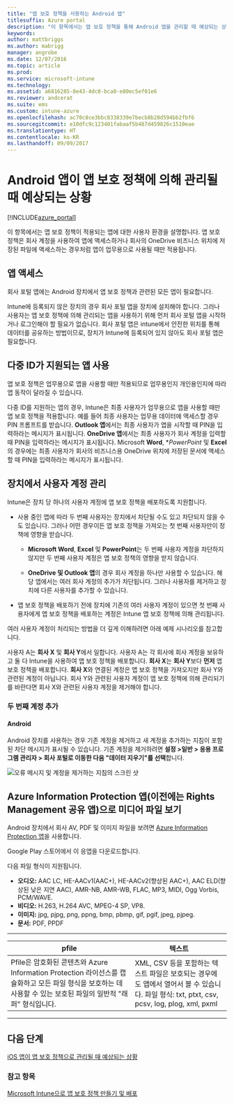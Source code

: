 ```yaml
---
title: "앱 보호 정책을 사용하는 Android 앱"
titlesuffix: Azure portal
description: "이 항목에서는 앱 보호 정책을 통해 Android 앱을 관리할 때 예상되는 상황을 설명합니다.\""
keywords: 
author: mattbriggs
ms.author: mabrigg
manager: angrobe
ms.date: 12/07/2016
ms.topic: article
ms.prod: 
ms.service: microsoft-intune
ms.technology: 
ms.assetid: a6816285-8e43-4dc8-bca0-e80ec5ef01e6
ms.reviewer: andcerat
ms.suite: ems
ms.custom: intune-azure
ms.openlocfilehash: ac70c8ce3bbc8338339e7becb8b28d594bb2fbf6
ms.sourcegitcommit: e10dfc9c123401fabaaf5b487d459826c1510eae
ms.translationtype: HT
ms.contentlocale: ko-KR
ms.lasthandoff: 09/09/2017
---
```

# <a name="what-to-expect-when-your-android-app-is-managed-by-app-protection-policies"></a>Android 앱이 앱 보호 정책에 의해 관리될 때 예상되는 상황 

[!INCLUDE[azure_portal](./includes/azure_portal.md)]

이 항목에서는 앱 보호 정책이 적용되는 앱에 대한 사용자 환경을 설명합니다. 앱 보호 정책은 회사 계정을 사용하여 앱에 액세스하거나 회사의 OneDrive 비즈니스 위치에 저장된 파일에 액세스하는 경우처럼 앱이 업무용으로 사용될 때만 적용됩니다.
##  <a name="accessing-apps"></a>앱 액세스

회사 포털 앱에는 Android 장치에서 앱 보호 정책과 관련된 모든 앱이 필요합니다.

Intune에 등록되지 않은 장치의 경우 회사 포털 앱을 장치에 설치해야 합니다. 그러나 사용자는 앱 보호 정책에 의해 관리되는 앱을 사용하기 위해 먼저 회사 포털 앱을 시작하거나 로그인해야 할 필요가 없습니다.
회사 포털 앱은 intune에서 안전한 위치를 통해 데이터를 공유하는 방법이므로, 장치가 Intune에 등록되어 있지 않아도 회사 포털 앱은 필요합니다.


##  <a name="using-apps-with-multi-identity-support"></a>다중 ID가 지원되는 앱 사용

앱 보호 정책은 업무용으로 앱을 사용할 때만 적용되므로 업무용인지 개인용인지에 따라 앱 동작이 달라질 수 있습니다.

다중 ID를 지원하는 앱의 경우, Intune은 최종 사용자가 업무용으로 앱을 사용할 때만 앱 보호 정책을 적용합니다.  예를 들어 최종 사용자는 업무용 데이터에 액세스할 경우 PIN 프롬프트를 받습니다.  **Outlook 앱**에서는 최종 사용자가 앱을 시작할 때 PIN을 입력하라는 메시지가 표시됩니다. **OneDrive 앱**에서는 최종 사용자가 회사 계정을 입력할 때 PIN을 입력하라는 메시지가 표시됩니다.  Microsoft **Word**, **PowerPoint* 및 **Excel**의 경우에는 최종 사용자가 회사의 비즈니스용 OneDrive 위치에 저장된 문서에 액세스할 때 PIN을 입력하라는 메시지가 표시됩니다.
##  <a name="managing-user-accounts-on-the-device"></a>장치에서 사용자 계정 관리

Intune은 장치 당 하나의 사용자 계정에 앱 보호 정책을 배포하도록 지원합니다.

* 사용 중인 앱에 따라 두 번째 사용자는 장치에서 차단될 수도 있고 차단되지 않을 수도 있습니다. 그러나 어떤 경우이든 앱 보호 정책을 가져오는 첫 번째 사용자만이 정책에 영향을 받습니다.

  * **Microsoft Word**, **Excel** 및 **PowerPoint**는 두 번째 사용자 계정을 차단하지 않지만 두 번째 사용자 계정은 앱 보호 정책의 영향을 받지 않습니다.

  * **OneDrive 및 Outlook 앱**의 경우 회사 계정을 하나만 사용할 수 있습니다.  해당 앱에서는 여러 회사 계정의 추가가 차단됩니다.  그러나 사용자를 제거하고 장치에 다른 사용자를 추가할 수 있습니다.


* 앱 보호 정책을 배포하기 전에 장치에 기존의 여러 사용자 계정이 있으면 첫 번째 사용자에게 앱 보호 정책을 배포하는 계정은 Intune 앱 보호 정책에 의해 관리됩니다.


여러 사용자 계정이 처리되는 방법을 더 깊게 이해하려면 아래 예제 시나리오를 참고합니다.

사용자 A는 **회사 X** 및 **회사 Y**에서 일합니다. 사용자 A는 각 회사에 회사 계정을 보유하고 둘 다 Intune을 사용하여 앱 보호 정책을 배포합니다. **회사 X**는 **회사 Y**보다 **먼저** 앱 보호 정책을 배포합니다. **회사 X**와 연결된 계정은 앱 보호 정책을 가져오지만 회사 Y와 관련된 계정이 아닙니다. 회사 Y와 관련된 사용자 계정이 앱 보호 정책에 의해 관리되기를 바란다면 회사 X와 관련된 사용자 계정을 제거해야 합니다.
### <a name="adding-a-second-account"></a>두 번째 계정 추가
####  <a name="android"></a>Android
Android 장치를 사용하는 경우 기존 계정을 제거하고 새 계정을 추가하는 지침이 포함된 차단 메시지가 표시될 수 있습니다.  기존 계정을 제거하려면 **설정 &gt;일반 &gt; 응용 프로그램 관리자 &gt; 회사 포털로 이동한 다음 "데이터 지우기"를 선택**합니다.

![오류 메시지 및 계정을 제거하는 지침의 스크린 샷](./media/android-switch-user.png)

##  <a name="viewing-media-files-with-the-azure-information-protection-app-previously-known-as-rights-management-sharing-app"></a>Azure Information Protection 앱(이전에는 Rights Management 공유 앱)으로 미디어 파일 보기
Android 장치에서 회사 AV, PDF 및 이미지 파일을 보려면 [Azure Information Protection 앱](https://play.google.com/store/apps/details?id=com.microsoft.ipviewer)을 사용합니다.

Google Play 스토어에서 이 응앱을 다운로드합니다.  

다음 파일 형식이 지원됩니다.

* **오디오:** AAC LC, HE-AACv1(AAC+), HE-AACv2(향상된 AAC+), AAC ELD(향상된 낮은 지연 AAC), AMR-NB, AMR-WB, FLAC, MP3, MIDI, Ogg Vorbis, PCM/WAVE.
* **비디오:** H.263, H.264 AVC, MPEG-4 SP, VP8.
* **이미지:** jpg, pjpg, png, ppng, bmp, pbmp, gif, pgif, jpeg, pjpeg.
* **문서:** PDF, PPDF

------------
|**pfile**|**텍스트**|
|----|----|
|Pfile은 암호화된 콘텐츠와 Azure Information Protection 라이선스를 캡슐화하고 모든 파일 형식을 보호하는 데 사용할 수 있는 보호된 파일의 일반적 "래퍼" 형식입니다.|XML, CSV 등을 포함하는 텍스트 파일은 보호되는 경우에도 앱에서 열어서 볼 수 있습니다. 파일 형식: txt, ptxt, csv, pcsv, log, plog, xml, pxml|
---------------
## <a name="next-steps"></a>다음 단계
[iOS 앱이 앱 보호 정책으로 관리될 때 예상되는 상황](app-protection-enabled-apps-ios.md)

### <a name="see-also"></a>참고 항목
[Microsoft Intune으로 앱 보호 정책 만들기 및 배포](app-protection-policies.md)
